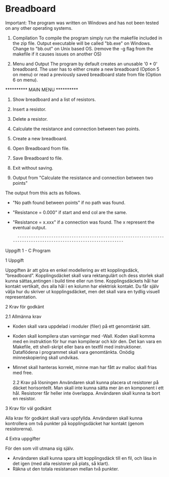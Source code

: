 # Breadboard

Important: The program was written on Windows and has not been tested on any other operating systems.

1. Compilation
    To compile the program simply run the makefile included in the zip file.
    Output executable will be called "bb.exe" on Windows. Change to "bb.out" on Unix based OS.
    (remove the -g flag from the makefile if it causes issues on another OS)

2. Menu and Output
    The program by default creates an unusable '0 * 0' breadboard. The user has to either create a new breadboard (Option 5 on menu) 
    or read a previously saved breadboard state from file (Option 6 on menu).

**********   MAIN MENU    **********
1.  Show breadboard and a list of resistors.
2.  Insert a resistor.
3.  Delete a resistor.
4.  Calculate the resistance and connection between two points.
5.  Create a new breadboard.
6.  Open Breadboard from file.
7.  Save Breadboard to file.
8.  Exit without saving.
     
     
4. Output from "Calculate the resistance and connection between two points"
    
The output from this acts as follows.
- "No path found between points" if no path was found.
- "Resistance = 0.000" if start and end col are the same.
- "Resistance = x.xxx" if a connection was found. The x represent the eventual output.

        ------------------------------------------------------------------------------------------------------------------

Uppgift 1 - C Program

1 Uppgift

Uppgiften är att göra en enkel modellering av ett kopplingsdäck, “breadboard”. Kopplingsdäcket skall vara rektangulärt och dess storlek 
skall kunna sättas,antingen i build time eller run time. Kopplingsdäckets hål har kontakt vertikalt, dvs alla hål i en kolumn har elektrisk kontakt.
Du får själv välja hur du skriver ut kopplingsdäcket, men det skall vara en tydlig visuell representation.

2 Krav för godkänt

  2.1 Allmänna krav
- Koden skall vara uppdelad i moduler (filer) på ett genomtänkt sätt. 
- Koden skall kompilera utan varningar med -Wall.
Koden skall komma med en instruktion för hur man kompilerar och kör den. Det kan vara en Makefile, ett shell-skript eller bara en textfil med instruktioner.
Dataflödena i programmet skall vara genomtänkta. Onödig minneskopiering skall undvikas.
- Minnet skall hanteras korrekt, minne man har fått av malloc skall frias med free.

  2.2 Krav på lösningen
Användaren skall kunna placera ut resistorer på däcket horisontellt. Man skall inte kunna sätta mer än en komponent i ett hål.
Resistorer får heller inte överlappa.
Användaren skall kunna ta bort en resistor.

3 Krav för väl godkänt

Alla krav för godkänt skall vara uppfyllda.
Användaren skall kunna kontrollera om två punkter på kopplingsdäcket har kontakt (genom resistorerna).

4 Extra uppgifter

För den som vill utmana sig själv.
- Användaren skall kunna spara sitt kopplingsdäck till en fil, och läsa in det igen (med alla resistorer på plats, så klart).
- Räkna ut den totala resistansen mellan två punkter.


